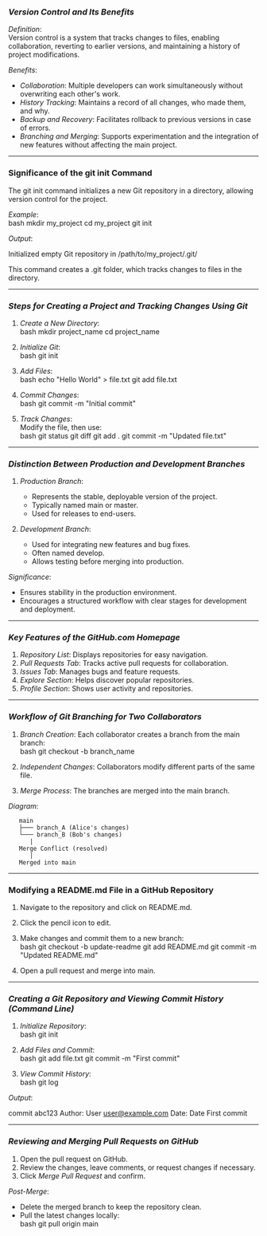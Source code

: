 ### *Version Control and Its Benefits*  
*Definition*:  
Version control is a system that tracks changes to files, enabling collaboration, reverting to earlier versions, and maintaining a history of project modifications.  

*Benefits*:  
- *Collaboration*: Multiple developers can work simultaneously without overwriting each other's work.  
- *History Tracking*: Maintains a record of all changes, who made them, and why.  
- *Backup and Recovery*: Facilitates rollback to previous versions in case of errors.  
- *Branching and Merging*: Supports experimentation and the integration of new features without affecting the main project.  

---

### **Significance of the git init Command**  
The git init command initializes a new Git repository in a directory, allowing version control for the project.  

*Example*:  
bash
mkdir my_project
cd my_project
git init

*Output*:  

Initialized empty Git repository in /path/to/my_project/.git/

This command creates a .git folder, which tracks changes to files in the directory.

---

### *Steps for Creating a Project and Tracking Changes Using Git*  
1. *Create a New Directory*:  
   bash
   mkdir project_name
   cd project_name
   

2. *Initialize Git*:  
   bash
   git init
   

3. *Add Files*:  
   bash
   echo "Hello World" > file.txt
   git add file.txt
   

4. *Commit Changes*:  
   bash
   git commit -m "Initial commit"
   

5. *Track Changes*:  
   Modify the file, then use:  
   bash
   git status
   git diff
   git add .
   git commit -m "Updated file.txt"
   

---

### *Distinction Between Production and Development Branches*  
1. *Production Branch*:  
   - Represents the stable, deployable version of the project.  
   - Typically named main or master.  
   - Used for releases to end-users.  

2. *Development Branch*:  
   - Used for integrating new features and bug fixes.  
   - Often named develop.  
   - Allows testing before merging into production.  

*Significance*:  
- Ensures stability in the production environment.  
- Encourages a structured workflow with clear stages for development and deployment.

---

### *Key Features of the GitHub.com Homepage*  
1. *Repository List*: Displays repositories for easy navigation.  
2. *Pull Requests Tab*: Tracks active pull requests for collaboration.  
3. *Issues Tab*: Manages bugs and feature requests.  
4. *Explore Section*: Helps discover popular repositories.  
5. *Profile Section*: Shows user activity and repositories.  

---

### *Workflow of Git Branching for Two Collaborators*  
1. *Branch Creation*: Each collaborator creates a branch from the main branch:  
   bash
   git checkout -b branch_name
   

2. *Independent Changes*: Collaborators modify different parts of the same file.  
3. *Merge Process*: The branches are merged into the main branch.  

*Diagram*:  

       main
       ├─── branch_A (Alice's changes)
       └─── branch_B (Bob's changes)
          |
       Merge Conflict (resolved)
          |
       Merged into main


---

### **Modifying a README.md File in a GitHub Repository**  
1. Navigate to the repository and click on README.md.  
2. Click the pencil icon to edit.  
3. Make changes and commit them to a new branch:  
   bash
   git checkout -b update-readme
   git add README.md
   git commit -m "Updated README.md"
   

4. Open a pull request and merge into main.

---

### *Creating a Git Repository and Viewing Commit History (Command Line)*  
1. *Initialize Repository*:  
   bash
   git init
   
2. *Add Files and Commit*:  
   bash
   git add file.txt
   git commit -m "First commit"
   
3. *View Commit History*:  
   bash
   git log
   

*Output*:  

commit abc123
Author: User <user@example.com>
Date:   Date
    First commit


---

### *Reviewing and Merging Pull Requests on GitHub*  
1. Open the pull request on GitHub.  
2. Review the changes, leave comments, or request changes if necessary.  
3. Click *Merge Pull Request* and confirm.  

*Post-Merge*:  
- Delete the merged branch to keep the repository clean.  
- Pull the latest changes locally:  
   bash
   git pull origin main
